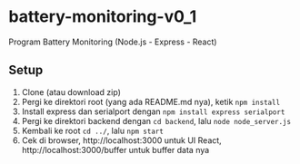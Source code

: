 # battery-monitoring-v0_1
Program Battery Monitoring (Node.js - Express - React)

## Setup
1. Clone (atau download zip)
2. Pergi ke direktori root (yang ada README.md nya), ketik ```npm install```
3. Install express dan serialport dengan ```npm install express serialport```
4. Pergi ke direktori backend dengan ```cd backend```, lalu ```node node_server.js```
5. Kembali ke root ```cd ../```, lalu ```npm start```
6. Cek di browser, http://localhost:3000 untuk UI React, http://localhost:3000/buffer untuk buffer data nya
